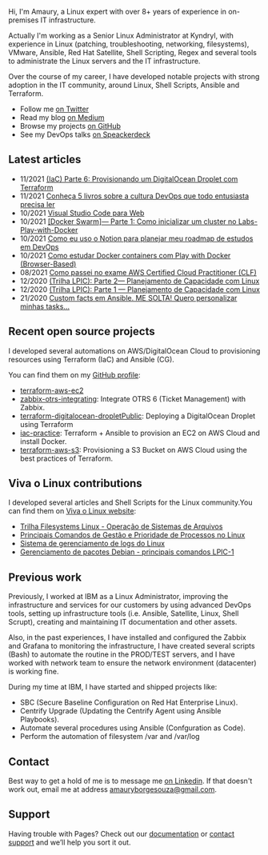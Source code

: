 Hi, I'm Amaury, a Linux expert with over 8+ years of experience in on-premises IT infrastructure. 

Actually I'm working as a Senior Linux Administrator at Kyndryl, with experience in Linux (patching, troubleshooting, networking, filesystems), VMware, Ansible, Red Hat Satellite, Shell Scripting, Regex and several tools to administrate the Linux servers and the IT infrastructure.

Over the course of my career, I have developed notable projects with strong adoption in the IT community, around Linux, Shell Scripts, Ansible and Terraform.

- Follow me [on Twitter](https://twitter.com/amaurybsouza_)
- Read my blog [on Medium](https://amauryborgesouza.medium.com/)
- Browse my projects [on GitHub](https://github.com/amaurybsouza)
- See my DevOps talks [on Speackerdeck](https://speakerdeck.com/amaurybsouza)


## Latest articles

- 11/2021 [(IaC) Parte 6: Provisionando um DigitalOcean Droplet com Terraform](https://amauryborgesouza.medium.com/iac-parte-6-provisionando-um-digitalocean-droplet-com-terraform-120d232d0bba)
- 11/2021 [Conheça 5 livros sobre a cultura DevOps que todo entusiasta precisa ler](https://amauryborgesouza.medium.com/conhe%C3%A7a-5-livros-sobre-a-cultura-devops-que-todo-entusiasta-precisa-ler-4d47ddfba9fe)
- 10/2021 [Visual Studio Code para Web](https://amauryborgesouza.medium.com/visual-studio-code-para-web-e5353e219342)
- 10/2021 [[Docker Swarm]— Parte 1: Como inicializar um cluster no Labs-Play-with-Docker](https://amauryborgesouza.medium.com/docker-swarm-parte-1-como-inicializar-um-cluster-no-labs-play-with-docker-d8d57816a62f)
- 10/2021 [Como eu uso o Notion para planejar meu roadmap de estudos em DevOps](https://amauryborgesouza.medium.com/como-eu-uso-o-notion-para-planejar-meu-roadmap-de-estudos-em-devops-4417f978f686)
- 10/2021 [Como estudar Docker containers com Play with Docker (Browser-Based)](https://amauryborgesouza.medium.com/como-estudar-docker-containers-com-play-with-docker-browser-based-da6e1d05b50b)
- 08/2021 [Como passei no exame AWS Certified Cloud Practitioner (CLF)](https://amauryborgesouza.medium.com/como-passei-no-exame-aws-certified-cloud-practitioner-clf-f2237aa4460f)
- 12/2020 [(Trilha LPIC): Parte 2— Planejamento de Capacidade com Linux](https://amauryborgesouza.medium.com/trilha-lpic-parte-2-planejamento-de-capacidade-com-linux-a6e2f9439c7d)
- 12/2020 [(Trilha LPIC): Parte 1 — Planejamento de Capacidade com Linux](https://amauryborgesouza.medium.com/trilha-lpic-parte-1-planejamento-de-capacidade-com-linux-a006d0736539)
- 21/2020 [Custom facts em Ansible. ME SOLTA! Quero personalizar minhas tasks…](https://amauryborgesouza.medium.com/custom-facts-em-ansible-me-solta-quero-personalizar-minhas-tasks-4718b48b88aa)


## Recent open source projects

I developed several automations on AWS/DigitalOcean Cloud to provisioning resources using Terraform (IaC) and Ansible (CG). 

You can find them on my [GitHub profile](https://github.com/amaurybsouza):

- [terraform-aws-ec2](https://github.com/Terraform-Tutorials/terraform-aws-ec2)
- [zabbix-otrs-integrating](https://github.com/amaurybsouza/zabbix-otrs-integrating): Integrate OTRS 6 (Ticket Management) with Zabbix.
- [terraform-digitalocean-dropletPublic](https://github.com/amaurybsouza/terraform-digitalocean-droplet): Deploying a DigitalOcean Droplet using Terraform
- [iac-practice](https://github.com/amaurybsouza/iac-practice): Terraform + Ansible to provision an EC2 on AWS Cloud and install Docker.
- [terraform-aws-s3](https://github.com/amaurybsouza/terraform-aws-s3): Provisioning a S3 Bucket on AWS Cloud using the best practices of Terraform.

## Viva o Linux contributions

I developed several articles and Shell Scripts for the Linux community.You can find them on [Viva o Linux website](https://www.vivaolinux.com.br):

- [Trilha Filesystems Linux - Operação de Sistemas de Arquivos](https://www.vivaolinux.com.br/artigo/Trilha-Filesystems-Linux-Operacao-de-Sistemas-de-Arquivos/)
- [Principais Comandos de Gestão e Prioridade de Processos no Linux](https://www.vivaolinux.com.br/artigo/Principais-Comandos-de-Gestao-e-Prioridade-de-Processos-no-Linux/)
- [Sistema de gerenciamento de logs do Linux](https://www.vivaolinux.com.br/artigo/Sistema-de-gerenciamento-de-logs-do-Linux/)
- [Gerenciamento de pacotes Debian - principais comandos LPIC-1](https://www.vivaolinux.com.br/artigo/Gerenciamento-de-pacotes-Debian-principais-comandos-LPIC-1/)


## Previous work

Previously, I worked at IBM as a Linux Administrator, improving the infrastructure and services for our customers by using advanced DevOps tools, setting up infrastructure tools (i.e. Ansible, Satellite, Linux, Shell Scrupt), creating and maintaining IT documentation and other assets.

Also, in the past experiences, I have installed and configured the Zabbix and Grafana to monitoring the infrastructure, I have created several scripts (Bash) to automate the routine in the PROD/TEST servers, and I have worked with network team to ensure the network environment (datacenter) is working fine.

During my time at IBM, I have started and shipped projects like:

- SBC (Secure Baseline Configuration on Red Hat Enterprise Linux).
- Centrify Upgrade (Updating the Centrify Agent using Ansible Playbooks).
- Automate several procedures using Ansible (Confguration as Code).
- Perform the automation of filesystem /var and /var/log 

## Contact

Best way to get a hold of me is to message me [on Linkedin](https://www.linkedin.com/in/amaurybsouza/). If that doesn't work out, email me at address [amauryborgesouza@gmail.com](https://mail.google.com/mail/?view=cm&fs=1&to=someone@example.com&su=SUBJECT&body=BODY&bcc=someone.else@example.com).

## Support

Having trouble with Pages? Check out our [documentation](https://docs.github.com/categories/github-pages-basics/) or [contact support](https://support.github.com/contact) and we’ll help you sort it out.
